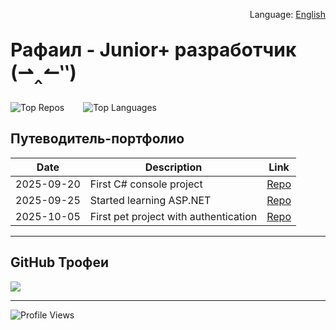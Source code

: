 <!-- Языковой переключатель  -->
<p align="right">
Language: <a href="./README.md">English</a>
</p>

<!-- Заголовок  -->
<p style="font-size:30px;"><b>Рафаил - Junior+ разработчик (⇀‸↼‶)</b></p>



<div style="display: flex; gap: 30px;">

<img src="https://github-contributor-stats.vercel.app/api?username=onqura&limit=5&theme=transparent&combine_all_yearly_contributions=true" alt="Top Repos">
<img src="https://github-readme-stats.vercel.app/api/top-langs/?username=onqura&theme=transparent&hide_border=false&include_all_commits=false&count_private=false&layout=compact" alt="Top Languages">

</div>



## Путеводитель-портфолио

| Date       | Description                          | Link           |
|------------|--------------------------------------|----------------|
| 2025-09-20 | First C# console project             | [Repo](#)      |
| 2025-09-25 | Started learning ASP.NET             | [Repo](#)      |
| 2025-10-05 | First pet project with authentication| [Repo](#)      |


---

## GitHub Трофеи
![](https://github-profile-trophy.vercel.app/?username=onqura&theme=transparent&no-frame=true&no-bg=true&margin-w=4)

---

<!-- Счётчик посещений -->
![Profile Views](https://img.shields.io/badge/Profile%20Views-0-lightgrey?style=flat)
